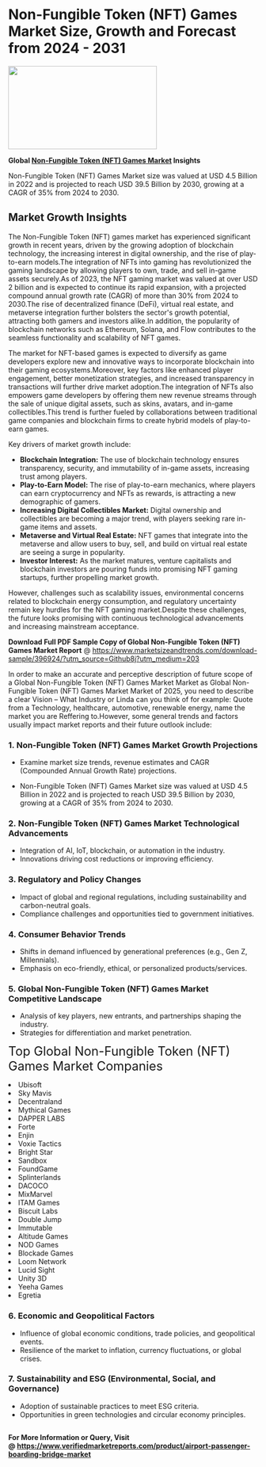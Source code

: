 <H1>Non-Fungible Token (NFT) Games Market Size, Growth and Forecast from 2024 - 2031</H1><img class="aligncenter size-medium wp-image-584254" src="https://thirdeyenews.in/wp-content/uploads/2024/09/Global-Market-Research-300x168.jpeg" alt="" width="300" height="168" /><p><strong>Global&nbsp;<a href="https://www.marketsizeandtrends.com/download-sample/396924/?utm_source=Github8j?utm_medium=203">Non-Fungible Token (NFT) Games Market</a> Insights</strong></p><p>Non-Fungible Token (NFT) Games Market size was valued at USD 4.5 Billion in 2022 and is projected to reach USD 39.5 Billion by 2030, growing at a CAGR of 35% from 2024 to 2030.</p><p><h2>Market Growth Insights</h2> <p>The Non-Fungible Token (NFT) games market has experienced significant growth in recent years, driven by the growing adoption of blockchain technology, the increasing interest in digital ownership, and the rise of play-to-earn models.The integration of NFTs into gaming has revolutionized the gaming landscape by allowing players to own, trade, and sell in-game assets securely.As of 2023, the NFT gaming market was valued at over USD 2 billion and is expected to continue its rapid expansion, with a projected compound annual growth rate (CAGR) of more than 30% from 2024 to 2030.The rise of decentralized finance (DeFi), virtual real estate, and metaverse integration further bolsters the sector's growth potential, attracting both gamers and investors alike.In addition, the popularity of blockchain networks such as Ethereum, Solana, and Flow contributes to the seamless functionality and scalability of NFT games.</p> <p>The market for NFT-based games is expected to diversify as game developers explore new and innovative ways to incorporate blockchain into their gaming ecosystems.Moreover, key factors like enhanced player engagement, better monetization strategies, and increased transparency in transactions will further drive market adoption.The integration of NFTs also empowers game developers by offering them new revenue streams through the sale of unique digital assets, such as skins, avatars, and in-game collectibles.This trend is further fueled by collaborations between traditional game companies and blockchain firms to create hybrid models of play-to-earn games.</p> <p>Key drivers of market growth include:</p> <ul> <li><strong>Blockchain Integration:</strong> The use of blockchain technology ensures transparency, security, and immutability of in-game assets, increasing trust among players.</li> <li><strong>Play-to-Earn Model:</strong> The rise of play-to-earn mechanics, where players can earn cryptocurrency and NFTs as rewards, is attracting a new demographic of gamers.</li> <li><strong>Increasing Digital Collectibles Market:</strong> Digital ownership and collectibles are becoming a major trend, with players seeking rare in-game items and assets.</li> <li><strong>Metaverse and Virtual Real Estate:</strong> NFT games that integrate into the metaverse and allow users to buy, sell, and build on virtual real estate are seeing a surge in popularity.</li> <li><strong>Investor Interest:</strong> As the market matures, venture capitalists and blockchain investors are pouring funds into promising NFT gaming startups, further propelling market growth.</li> </ul> <p>However, challenges such as scalability issues, environmental concerns related to blockchain energy consumption, and regulatory uncertainty remain key hurdles for the NFT gaming market.Despite these challenges, the future looks promising with continuous technological advancements and increasing mainstream acceptance.</p> <p><span class=""><strong>Download Full PDF Sample Copy of Global Non-Fungible Token (NFT) Games Market Report</strong> @ <a href="https://www.marketsizeandtrends.com/download-sample/396924/?utm_source=Github8j?utm_medium=203" target="_blank">https://www.marketsizeandtrends.com/download-sample/396924/?utm_source=Github8j?utm_medium=203</a></span></p><p>In order to make an accurate and perceptive description of future scope of a Global&nbsp;Non-Fungible Token (NFT) Games Market Market as Global&nbsp;Non-Fungible Token (NFT) Games Market Market of 2025, you need to describe a clear Vision &ndash; What Industry or Linda can you think of for example: Quote from a Technology, healthcare, automotive, renewable energy, name the market you are Reffering to.However, some general trends and factors usually impact market reports and their future outlook include:</p><h3>1.&nbsp;<strong>Non-Fungible Token (NFT) Games Market Growth Projections</strong></h3><ul><li>Examine market size trends, revenue estimates and CAGR (Compounded Annual Growth Rate) projections.</li><li><p>Non-Fungible Token (NFT) Games Market size was valued at USD 4.5 Billion in 2022 and is projected to reach USD 39.5 Billion by 2030, growing at a CAGR of 35% from 2024 to 2030.</p></li></ul><h3>2.&nbsp;<strong>Non-Fungible Token (NFT) Games Market Technological Advancements</strong></h3><ul><li>Integration of AI, IoT, blockchain, or automation in the industry.</li><li>Innovations driving cost reductions or improving efficiency.</li></ul><h3>3.&nbsp;<strong>Regulatory and Policy Changes</strong></h3><ul><li>Impact of global and regional regulations, including sustainability and carbon-neutral goals.</li><li>Compliance challenges and opportunities tied to government initiatives.</li></ul><h3>4.&nbsp;<strong>Consumer Behavior Trends</strong></h3><ul><li>Shifts in demand influenced by generational preferences (e.g., Gen Z, Millennials).</li><li>Emphasis on eco-friendly, ethical, or personalized products/services.</li></ul><h3>5.&nbsp;<strong>Global Non-Fungible Token (NFT) Games Market Competitive Landscape</strong></h3><ul><li>Analysis of key players, new entrants, and partnerships shaping the industry.</li><li>Strategies for differentiation and market penetration.</li></ul><p data-pm-slice="1 1 []"><span style="color: inherit; font-family: inherit; font-size: 25px;">Top Global Non-Fungible Token (NFT) Games Market Companies</span></p><div class="" data-test-id=""><p><li>Ubisoft</li><li> Sky Mavis</li><li> Decentraland</li><li> Mythical Games</li><li> DAPPER LABS</li><li> Forte</li><li> Enjin</li><li> Voxie Tactics</li><li> Bright Star</li><li> Sandbox</li><li> FoundGame</li><li> Splinterlands</li><li> DACOCO</li><li> MixMarvel</li><li> ITAM Games</li><li> Biscuit Labs</li><li> Double Jump</li><li> Immutable</li><li> Altitude Games</li><li> NOD Games</li><li> Blockade Games</li><li> Loom Network</li><li> Lucid Sight</li><li> Unity 3D</li><li> Yeeha Games</li><li> Egretia</li></p></div><h3>6.&nbsp;<strong>Economic and Geopolitical Factors</strong></h3><ul><li>Influence of global economic conditions, trade policies, and geopolitical events.</li><li>Resilience of the market to inflation, currency fluctuations, or global crises.</li></ul><h3>7.&nbsp;<strong>Sustainability and ESG (Environmental, Social, and Governance)</strong></h3><ul><li>Adoption of sustainable practices to meet ESG criteria.</li><li>Opportunities in green technologies and circular economy principles.</li></ul><h2><strong style="font-size: 14px;">For More Information or Query, Visit @&nbsp;</strong><a style="background-color: #ffffff; font-size: 14px;" href="https://www.marketsizeandtrends.com/report/non-fungible-token-nft-games-market/" target="_blank">https://www.verifiedmarketreports.com/product/airport-passenger-boarding-bridge-market</a></h2>